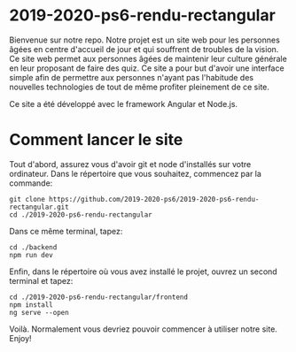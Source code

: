# 2019-2020-ps6-rendu-rectangular

Bienvenue sur notre repo. 
Notre projet est un site web pour les personnes âgées en centre d'accueil de jour et qui souffrent de troubles de la vision. Ce site web permet aux personnes âgées de maintenir leur culture générale en leur proposant de faire des quiz.
Ce site a pour but d'avoir une interface simple afin de permettre aux personnes n'ayant pas l'habitude des nouvelles technologies de tout de même profiter pleinement de ce site.

Ce site a été développé avec le framework Angular et Node.js.

# Comment lancer le site

Tout d'abord, assurez vous d'avoir git et node d'installés sur votre ordinateur.
Dans le répertoire que vous souhaitez, commencez par la commande:
```
git clone https://github.com/2019-2020-ps6/2019-2020-ps6-rendu-rectangular.git
cd ./2019-2020-ps6-rendu-rectangular
```
Dans ce même terminal, tapez:
```
cd ./backend
npm run dev
```
Enfin, dans le répertoire où vous avez installé le projet, ouvrez un second terminal et tapez:
```
cd ./2019-2020-ps6-rendu-rectangular/frontend
npm install
ng serve --open
```
Voilà. Normalement vous devriez pouvoir commencer à utiliser notre site. Enjoy!
